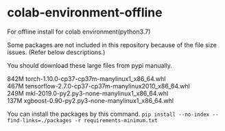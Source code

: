 # colab-environment-offline
For offline install for colab environment(python3.7)

Some packages are not included in this repository because of the file size issues.
(Refer below descriptions.)

You should download these large files from pypi manually.

842M torch-1.10.0-cp37-cp37m-manylinux1_x86_64.whl  
467M tensorflow-2.7.0-cp37-cp37m-manylinux2010_x86_64.whl  
249M mkl-2019.0-py2.py3-none-manylinux1_x86_64.whl  
137M xgboost-0.90-py2.py3-none-manylinux1_x86_64.whl  

You can install the packages by this command.
`pip install --no-index --find-links=./packages -r requirements-minimum.txt`

